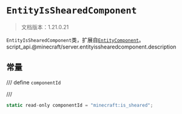 # `EntityIsShearedComponent`

> 文档版本：1.21.0.21

`EntityIsShearedComponent`类，扩展自[`EntityComponent`](./entitycomponent.md)。script_api.@minecraft/server.entityisshearedcomponent.description

## 常量

/// define
`componentId`


///

```js
static read-only componentId = "minecraft:is_sheared";
```

